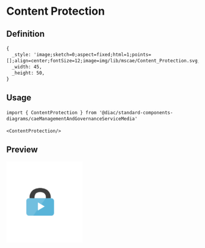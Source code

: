 # Content Protection

## Definition

```
{
  _style: 'image;sketch=0;aspect=fixed;html=1;points=[];align=center;fontSize=12;image=img/lib/mscae/Content_Protection.svg;strokeColor=none;',
  _width: 45,
  _height: 50,
}
```

## Usage

```
import { ContentProtection } from '@diac/standard-components-diagrams/caeManagementAndGovernanceServiceMedia'

<ContentProtection/>
```

## Preview

<img src="./content-protection.png" width="200"/>
